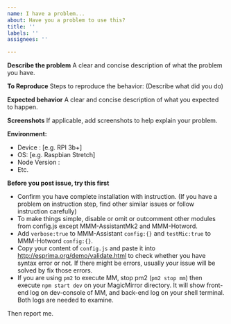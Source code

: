 ```yaml
---
name: I have a problem...
about: Have you a problem to use this?
title: ''
labels: ''
assignees: ''

---
```


**Describe the problem**
A clear and concise description of what the problem you have.

**To Reproduce**
Steps to reproduce the behavior: (Describe what did you do)

**Expected behavior**
A clear and concise description of what you expected to happen.

**Screenshots**
If applicable, add screenshots to help explain your problem.

**Environment:**
 - Device : [e.g. RPI 3b+]
 - OS: [e.g. Raspbian Stretch]
 - Node Version :
 - Etc.

**Before you post issue, try this first**
- Confirm you have complete installation with instruction. (If you have a problem on instruction step, find other similar issues or follow instruction carefully)
- To make things simple, disable or omit or outcomment other modules from config.js except MMM-AssistantMk2 and MMM-Hotword.
- Add `verbose:true` to MMM-Assistant `config:{}` and `testMic:true` to MMM-Hotword `config:{}`. 
- Copy your content of `config.js` and paste it into http://esprima.org/demo/validate.html to check whether you have syntax error or not. If there might be errors, usually your issue will be solved by fix those errors.
- If you are using `pm2` to execute MM, stop pm2 (`pm2 stop mm`) then execute `npm start dev` on your MagicMirror directory. It will show front-end log on dev-console of MM, and back-end log on your shell terminal. Both logs are needed to examine.

Then report me.
